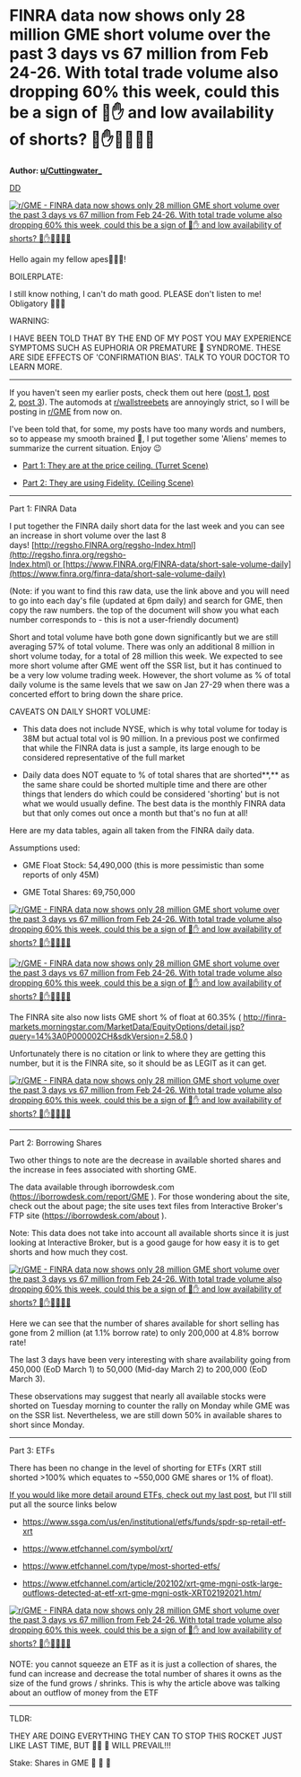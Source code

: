 FINRA data now shows only 28 million GME short volume over the past 3 days vs 67 million from Feb 24-26. With total trade volume also dropping 60% this week, could this be a sign of 💎✋ and low availability of shorts? 💎✋💎🚀🚀🚀
=====================================================================================================================================================================================================================================

**Author: [u/Cuttingwater_](https://www.reddit.com/user/Cuttingwater_/)**

[DD](https://www.reddit.com/r/GME/search?q=flair_name%3A%22DD%22&restrict_sr=1)

[![r/GME - FINRA data now shows only 28 million GME short volume over the past 3 days vs 67 million from Feb 24-26. With total trade volume also dropping 60% this week, could this be a sign of 💎✋ and low availability of shorts? 💎✋💎🚀🚀🚀](https://preview.redd.it/rrnrmpop2xk61.png?width=2837&format=png&auto=webp&s=cbc52a0a165120337b861b027e3077f2febc4019)](https://preview.redd.it/rrnrmpop2xk61.png?width=2837&format=png&auto=webp&s=cbc52a0a165120337b861b027e3077f2febc4019)

Hello again my fellow apes🦍🦍🦍!

BOILERPLATE:

I still know nothing, I can't do math good. PLEASE don't listen to me! Obligatory 🚀🚀🚀

WARNING:

I HAVE BEEN TOLD THAT BY THE END OF MY POST YOU MAY EXPERIENCE SYMPTOMS SUCH AS EUPHORIA OR PREMATURE 🚀 SYNDROME. THESE ARE SIDE EFFECTS OF 'CONFIRMATION BIAS'. TALK TO YOUR DOCTOR TO LEARN MORE.

---------

If you haven't seen my earlier posts, check them out here ([post 1](https://www.reddit.com/r/GME/comments/lw2a06/finra_data_now_shows_over_68_million_gme_short/?utm_source=share&utm_medium=web2x&context=3), [post 2](https://www.reddit.com/r/wallstreetbets/comments/ltcdf5/finra_data_now_shows_over_67_million_gme_short/?utm_source=share&utm_medium=web2x&context=3), [post 3](https://www.reddit.com/r/wallstreetbets/comments/lsn7ke/finra_data_now_shows_over_58_million_gme_stocks/?utm_source=share&utm_medium=web2x&context=3)). The automods at [r/wallstreebets](https://www.reddit.com/r/wallstreebets/) are annoyingly strict, so I will be posting in [r/GME](https://www.reddit.com/r/GME/) from now on.

I've been told that, for some, my posts have too many words and numbers, so to appease my smooth brained 🦍, I put together some 'Aliens' memes to summarize the current situation. Enjoy 😉

-   [Part 1: They are at the price ceiling. (Turret Scene)](https://www.reddit.com/r/GME/comments/lwam6g/can_we_break_130_meanwhile_at_your_local_hedge/?utm_source=share&utm_medium=web2x&context=3)

-   [Part 2: They are using Fidelity. (Ceiling Scene)](https://www.reddit.com/r/GME/comments/lwznmv/gme_part_2_theyre_using_fidelity/?utm_source=share&utm_medium=web2x&context=3)

------------

Part 1: FINRA Data

I put together the FINRA daily short data for the last week and you can see an increase in short volume over the last 8 days! [http://regsho.FINRA.org/regsho-Index.html](http://regsho.finra.org/regsho-Index.html) or [https://www.FINRA.org/FINRA-data/short-sale-volume-daily](https://www.finra.org/finra-data/short-sale-volume-daily)

(Note: if you want to find this raw data, use the link above and you will need to go into each day's file (updated at 6pm daily) and search for GME, then copy the raw numbers. the top of the document will show you what each number corresponds to - this is not a user-friendly document)

Short and total volume have both gone down significantly but we are still averaging 57% of total volume. There was only an additional 8 million in short volume today, for a total of 28 million this week. We expected to see more short volume after GME went off the SSR list, but it has continued to be a very low volume trading week. However, the short volume as % of total daily volume is the same levels that we saw on Jan 27-29 when there was a concerted effort to bring down the share price.

CAVEATS ON DAILY SHORT VOLUME:

-   This data does not include NYSE, which is why total volume for today is 38M but actual total vol is 90 million. In a previous post we confirmed that while the FINRA data is just a sample, its large enough to be considered representative of the full market

-   Daily data does NOT equate to % of total shares that are shorted**,** as the same share could be shorted multiple time and there are other things that lenders do which could be considered 'shorting' but is not what we would usually define. The best data is the monthly FINRA data but that only comes out once a month but that's no fun at all!

Here are my data tables, again all taken from the FINRA daily data.

Assumptions used:

-   GME Float Stock: 54,490,000 (this is more pessimistic than some reports of only 45M)

-   GME Total Shares: 69,750,000

[![r/GME - FINRA data now shows only 28 million GME short volume over the past 3 days vs 67 million from Feb 24-26. With total trade volume also dropping 60% this week, could this be a sign of 💎✋ and low availability of shorts? 💎✋💎🚀🚀🚀](https://preview.redd.it/foi60zyz2xk61.png?width=807&format=png&auto=webp&s=4aec99f64b2c1f0c114d52fb2538c669318dfed9)](https://preview.redd.it/foi60zyz2xk61.png?width=807&format=png&auto=webp&s=4aec99f64b2c1f0c114d52fb2538c669318dfed9)

[![r/GME - FINRA data now shows only 28 million GME short volume over the past 3 days vs 67 million from Feb 24-26. With total trade volume also dropping 60% this week, could this be a sign of 💎✋ and low availability of shorts? 💎✋💎🚀🚀🚀](https://preview.redd.it/pc6v0ek13xk61.png?width=807&format=png&auto=webp&s=3297d82cc7d0a05847177bb05ef79d691a8332e5)](https://preview.redd.it/pc6v0ek13xk61.png?width=807&format=png&auto=webp&s=3297d82cc7d0a05847177bb05ef79d691a8332e5)

The FINRA site also now lists GME short % of float at 60.35% ( <http://finra-markets.morningstar.com/MarketData/EquityOptions/detail.jsp?query=14%3A0P000002CH&sdkVersion=2.58.0> )

Unfortunately there is no citation or link to where they are getting this number, but it is the FINRA site, so it should be as LEGIT as it can get.

[![r/GME - FINRA data now shows only 28 million GME short volume over the past 3 days vs 67 million from Feb 24-26. With total trade volume also dropping 60% this week, could this be a sign of 💎✋ and low availability of shorts? 💎✋💎🚀🚀🚀](https://preview.redd.it/sx7k2ah33xk61.png?width=555&format=png&auto=webp&s=153932607ceb708a634927d0338d7ac75e8dd55c)](https://preview.redd.it/sx7k2ah33xk61.png?width=555&format=png&auto=webp&s=153932607ceb708a634927d0338d7ac75e8dd55c)

----------

Part 2: Borrowing Shares

Two other things to note are the decrease in available shorted shares and the increase in fees associated with shorting GME.

The data available through iborrowdesk.com (<https://iborrowdesk.com/report/GME> ). For those wondering about the site, check out the about page; the site uses text files from Interactive Broker's FTP site (<https://iborrowdesk.com/about> ).

Note: This data does not take into account all available shorts since it is just looking at Interactive Broker, but is a good gauge for how easy it is to get shorts and how much they cost.

[![r/GME - FINRA data now shows only 28 million GME short volume over the past 3 days vs 67 million from Feb 24-26. With total trade volume also dropping 60% this week, could this be a sign of 💎✋ and low availability of shorts? 💎✋💎🚀🚀🚀](https://preview.redd.it/p34czh453xk61.png?width=624&format=png&auto=webp&s=56cae6d4d63d4a99022df5a8883811a6c4fde066)](https://preview.redd.it/p34czh453xk61.png?width=624&format=png&auto=webp&s=56cae6d4d63d4a99022df5a8883811a6c4fde066)

Here we can see that the number of shares available for short selling has gone from 2 million (at 1.1% borrow rate) to only 200,000 at 4.8% borrow rate!

The last 3 days have been very interesting with share availability going from 450,000 (EoD March 1) to 50,000 (Mid-day March 2) to 200,000 (EoD March 3).

These observations may suggest that nearly all available stocks were shorted on Tuesday morning to counter the rally on Monday while GME was on the SSR list. Nevertheless, we are still down 50% in available shares to short since Monday.

----------

Part 3: ETFs

There has been no change in the level of shorting for ETFs (XRT still shorted >100% which equates to ~550,000 GME shares or 1% of float).

[If you would like more detail around ETFs, check out my last post](https://www.reddit.com/r/GME/comments/lw2a06/finra_data_now_shows_over_68_million_gme_short/?utm_source=share&utm_medium=web2x&context=3), but I'll still put all the source links below

-   <https://www.ssga.com/us/en/institutional/etfs/funds/spdr-sp-retail-etf-xrt>

-   <https://www.etfchannel.com/symbol/xrt/>

-   <https://www.etfchannel.com/type/most-shorted-etfs/>

-   <https://www.etfchannel.com/article/202102/xrt-gme-mgni-ostk-large-outflows-detected-at-etf-xrt-gme-mgni-ostk-XRT02192021.htm/>

[![r/GME - FINRA data now shows only 28 million GME short volume over the past 3 days vs 67 million from Feb 24-26. With total trade volume also dropping 60% this week, could this be a sign of 💎✋ and low availability of shorts? 💎✋💎🚀🚀🚀](https://preview.redd.it/vce0ulug3xk61.png?width=257&format=png&auto=webp&s=bd596891b90d332cca07a17dbccec8e7656fbf32)](https://preview.redd.it/vce0ulug3xk61.png?width=257&format=png&auto=webp&s=bd596891b90d332cca07a17dbccec8e7656fbf32)

NOTE: you cannot squeeze an ETF as it is just a collection of shares, the fund can increase and decrease the total number of shares it owns as the size of the fund grows / shrinks. This is why the article above was talking about an outflow of money from the ETF

----------

TLDR:

THEY ARE DOING EVERYTHING THEY CAN TO STOP THIS ROCKET JUST LIKE LAST TIME, BUT 💎🙌 💎 WILL PREVAIL!!!

Stake: Shares in GME 🚀 🚀 🚀
